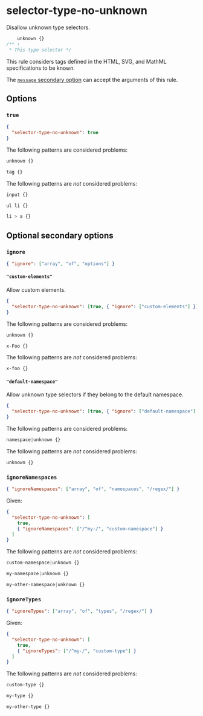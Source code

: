 # selector-type-no-unknown

Disallow unknown type selectors.

<!-- prettier-ignore -->
```css
    unknown {}
/** ↑
 * This type selector */
```

This rule considers tags defined in the HTML, SVG, and MathML specifications to be known.

The [`message` secondary option](../../../docs/user-guide/configure.md#message) can accept the arguments of this rule.

## Options

### `true`

```json
{
  "selector-type-no-unknown": true
}
```

The following patterns are considered problems:

<!-- prettier-ignore -->
```css
unknown {}
```

<!-- prettier-ignore -->
```css
tag {}
```

The following patterns are _not_ considered problems:

<!-- prettier-ignore -->
```css
input {}
```

<!-- prettier-ignore -->
```css
ul li {}
```

<!-- prettier-ignore -->
```css
li > a {}
```

## Optional secondary options

### `ignore`

```json
{ "ignore": ["array", "of", "options"] }
```

#### `"custom-elements"`

Allow custom elements.

```json
{
  "selector-type-no-unknown": [true, { "ignore": ["custom-elements"] }]
}
```

The following patterns are considered problems:

<!-- prettier-ignore -->
```css
unknown {}
```

<!-- prettier-ignore -->
```css
x-Foo {}
```

The following patterns are _not_ considered problems:

<!-- prettier-ignore -->
```css
x-foo {}
```

#### `"default-namespace"`

Allow unknown type selectors if they belong to the default namespace.

```json
{
  "selector-type-no-unknown": [true, { "ignore": ["default-namespace"] }]
}
```

The following patterns are considered problems:

<!-- prettier-ignore -->
```css
namespace|unknown {}
```

The following patterns are _not_ considered problems:

<!-- prettier-ignore -->
```css
unknown {}
```

### `ignoreNamespaces`

```json
{ "ignoreNamespaces": ["array", "of", "namespaces", "/regex/"] }
```

Given:

```json
{
  "selector-type-no-unknown": [
    true,
    { "ignoreNamespaces": ["/^my-/", "custom-namespace"] }
  ]
}
```

The following patterns are _not_ considered problems:

<!-- prettier-ignore -->
```css
custom-namespace|unknown {}
```

<!-- prettier-ignore -->
```css
my-namespace|unknown {}
```

<!-- prettier-ignore -->
```css
my-other-namespace|unknown {}
```

### `ignoreTypes`

```json
{ "ignoreTypes": ["array", "of", "types", "/regex/"] }
```

Given:

```json
{
  "selector-type-no-unknown": [
    true,
    { "ignoreTypes": ["/^my-/", "custom-type"] }
  ]
}
```

The following patterns are _not_ considered problems:

<!-- prettier-ignore -->
```css
custom-type {}
```

<!-- prettier-ignore -->
```css
my-type {}
```

<!-- prettier-ignore -->
```css
my-other-type {}
```

